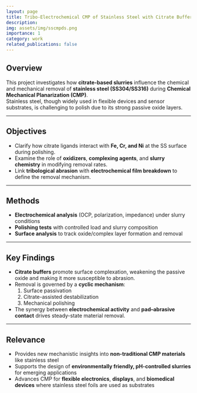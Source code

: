```yaml
---
layout: page
title: Tribo-Electrochemical CMP of Stainless Steel with Citrate Buffers
description:
img: assets/img/sscmpds.png
importance: 1
category: work
related_publications: false
---
```


## Overview

This project investigates how **citrate-based slurries** influence the chemical and mechanical removal of **stainless steel (SS304/SS316)** during **Chemical Mechanical Planarization (CMP)**.  
Stainless steel, though widely used in flexible devices and sensor substrates, is challenging to polish due to its strong passive oxide layers.

---

## Objectives

- Clarify how citrate ligands interact with **Fe, Cr, and Ni** at the SS surface during polishing.  
- Examine the role of **oxidizers**, **complexing agents**, and **slurry chemistry** in modifying removal rates.  
- Link **tribological abrasion** with **electrochemical film breakdown** to define the removal mechanism.

---

## Methods

- **Electrochemical analysis** (OCP, polarization, impedance) under slurry conditions  
- **Polishing tests** with controlled load and slurry composition  
- **Surface analysis** to track oxide/complex layer formation and removal

---

## Key Findings

- **Citrate buffers** promote surface complexation, weakening the passive oxide and making it more susceptible to abrasion.  
- Removal is governed by a **cyclic mechanism**:  
  1. Surface passivation  
  2. Citrate-assisted destabilization  
  3. Mechanical polishing  
- The synergy between **electrochemical activity** and **pad–abrasive contact** drives steady-state material removal.

---

## Relevance

- Provides new mechanistic insights into **non-traditional CMP materials** like stainless steel  
- Supports the design of **environmentally friendly, pH-controlled slurries** for emerging applications  
- Advances CMP for **flexible electronics**, **displays**, and **biomedical devices** where stainless steel foils are used as substrates